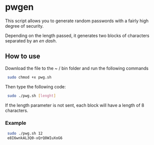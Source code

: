 # pwgen

This script allows you to generate random passwords with a fairly high degree of security.  

Depending on the length passed, it generates two blocks of characters separated by an *en dash*.

## How to use

Download the file to the ~ / bin folder and run the following commands

`````bash
 sudo chmod +x pwg.sh
`````

Then type the following code: 

```bash
 sudo ./pwg.sh [lenght]
```

If the length parameter is not sent, each block will have a length of 8 characters.

### Example

````bash
 sudo ./pwg.sh 12
 e8I6wnkAL3Q0-xQrQ8WIuXoG6
````



